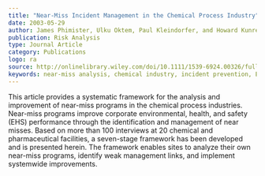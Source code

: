 ```yaml
---
title: "Near-Miss Incident Management in the Chemical Process Industry"
date: 2003-05-29
author: James Phimister, Ulku Oktem, Paul Kleindorfer, and Howard Kunreuther
publication: Risk Analysis
type: Journal Article
category: Publications
logo: ra
source: http://onlinelibrary.wiley.com/doi/10.1111/1539-6924.00326/full
keywords: near-miss analysis, chemical industry, incident prevention, EHS performance
---
```


This article provides a systematic framework for the analysis and improvement of near-miss programs in the chemical process industries. Near-miss programs improve corporate environmental, health, and safety (EHS) performance through the identification and management of near misses. Based on more than 100 interviews at 20 chemical and pharmaceutical facilities, a seven-stage framework has been developed and is presented herein. The framework enables sites to analyze their own near-miss programs, identify weak management links, and implement systemwide improvements.



